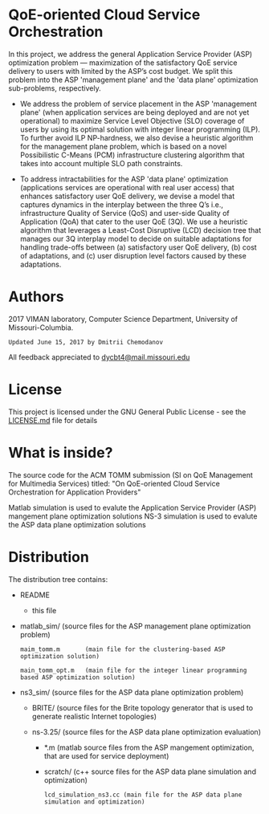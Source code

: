 # QoE-oriented Cloud Service Orchestration

In this project, we address the general Application Service Provider (ASP) optimization problem — maximization of the
satisfactory QoE service delivery to users with limited by the ASP’s cost budget. We split this problem into the ASP 'management plane' and the 'data plane' optimization sub-problems, respectively. 

* We address the problem of service placement in the ASP 'management plane' (when application services are being deployed and are not yet operational) to maximize Service Level Objective (SLO) coverage of users by using its optimal solution with integer linear programming (ILP). 
To further avoid ILP NP-hardness, we also devise a heuristic algorithm for the management plane problem, which is based on a novel Possibilistic C-Means (PCM) infrastructure clustering algorithm that takes into account multiple SLO path constraints. 

* To address intractabilities for the ASP 'data plane' optimization (applications services are operational with real user access) that enhances satisfactory user QoE delivery, we devise a model that captures dynamics in the interplay between the three Q’s i.e., infrastructure Quality of Service (QoS) and user-side Quality of Application (QoA) that cater to the user QoE (3Q). We use a heuristic algorithm that leverages a Least-Cost Disruptive (LCD) decision tree that manages
our 3Q interplay model to decide on suitable adaptations for handling trade-offs between (a) satisfactory user QoE delivery, (b) cost of adaptations, and (c) user disruption level factors caused by these adaptations.


Authors
=================
2017 VIMAN laboratory, Computer Science Department, University of Missouri-Columbia.

```
Updated June 15, 2017 by Dmitrii Chemodanov
```

All feedback appreciated to dycbt4@mail.missouri.edu 

License
=================
This project is licensed under the GNU General Public License - see the [LICENSE.md](LICENSE.md) file for details


What is inside?
================
The source code for the ACM TOMM submission (SI on QoE Management for Multimedia Services) 
titled: "On QoE-oriented Cloud Service Orchestration for Application Providers"

Matlab simulation is used to evalute the Application Service Provider (ASP) mangement plane optimization solutions
NS-3 simulation is used to evalute the ASP data plane optimization solutions

Distribution
================
The distribution tree contains: 

* README

	- this file
    
* matlab_sim/ (source files for the ASP management plane optimization problem)	

    ```
    maim_tomm.m       (main file for the clustering-based ASP optimization solution)

    main_tomm_opt.m   (main file for the integer linear programming based ASP optimization solution)
    ```
    
* ns3_sim/ (source files for the ASP data plane optimization problem)

    - BRITE/   (source files for the Brite topology generator that is used to generate realistic Internet topologies)
    
    - ns-3.25/ (source files for the ASP data plane optimization evaluation)
    
        - *.m      (matlab source files from the ASP mangement optimization, that are used for service deployment)
        
        - scratch/ (c++ source files for the ASP data plane simulation and optimization)
        
            ```
            lcd_simulation_ns3.cc (main file for the ASP data plane simulation and optimization)
            ```